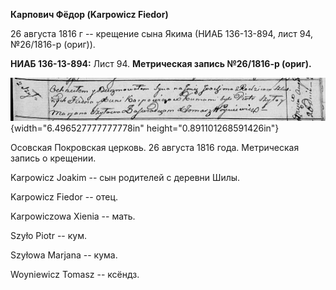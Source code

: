 **Карпович Фёдор (Karpowicz Fiedor)**

26 августа 1816 г -- крещение сына Якима (НИАБ 136-13-894, лист 94,
№26/1816-р (ориг)).

**НИАБ 136-13-894:** Лист 94. **Метрическая запись №26/1816-р (ориг).**

![](./media/f2db11b84e4328a266f151a01952b7b259f577d4.png){width="6.496527777777778in"
height="0.891101268591426in"}

Осовская Покровская церковь. 26 августа 1816 года. Метрическая запись о
крещении.

Karpowicz Joakim -- сын родителей с деревни Шилы.

Karpowicz Fiedor -- отец.

Karpowiczowa Xienia -- мать.

Szyło Piotr -- кум.

Szyłowa Marjana -- кума.

Woyniewicz Tomasz -- ксёндз.
